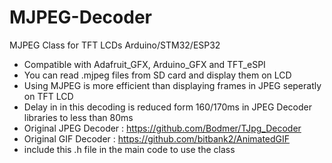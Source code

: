 # MJPEG-Decoder
MJPEG Class for TFT LCDs Arduino/STM32/ESP32
- Compatible with Adafruit_GFX, Arduino_GFX and TFT_eSPI
- You can read .mjpeg files from SD card and display them on LCD
- Using MJPEG is more efficient than displaying frames in JPEG seperatly on TFT LCD
- Delay in in this decoding is reduced form 160/170ms in JPEG Decoder libraries to less than 80ms
- Original JPEG Decoder : https://github.com/Bodmer/TJpg_Decoder
- Original GIF  Decoder : https://github.com/bitbank2/AnimatedGIF
- include this .h file in the main code to use the class
